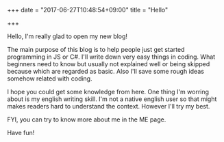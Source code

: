 +++
date = "2017-06-27T10:48:54+09:00"
title = "Hello"

+++

Hello, I'm really glad to open my new blog!

The main purpose of this blog is to help people just get started programming in JS or C#. I'll write down very easy things in coding. What beginners need to know but usually not explained well or being skipped because which are regarded as basic. Also I'll save some rough ideas somehow related with coding.

I hope you could get some knowledge from here. One thing I'm worring about is my english writing skill. I'm not a native english user so that might makes readers hard to understand the context. However I'll try my best.

FYI, you can try to know more about me in the ME page.

Have fun!
